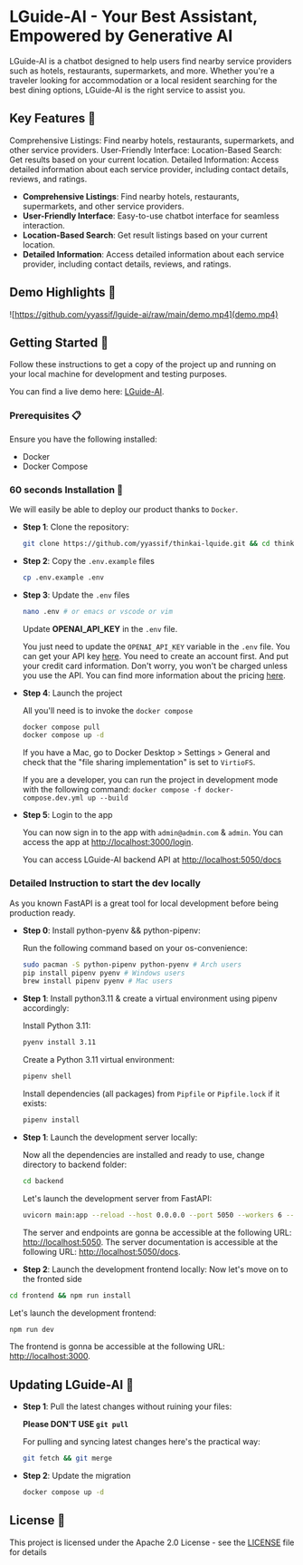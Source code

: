 # LGuide-AI - Your Best Assistant, Empowered by Generative AI

LGuide-AI is a chatbot designed to help users find nearby service providers such as hotels, restaurants, supermarkets, and more. Whether you're a traveler looking for accommodation or a local resident searching for the best dining options, LGuide-AI is the right service to assist you.

<!-- <div align="center">
  <img src="./logo.png" width="100%" alt="LGuide-AI-logo" style="padding-bottom: 20px"/>
</div> -->

## Key Features 🎯
Comprehensive Listings: Find nearby hotels, restaurants, supermarkets, and other service providers.
User-Friendly Interface: 
Location-Based Search: Get results based on your current location.
Detailed Information: Access detailed information about each service provider, including contact details, reviews, and ratings.

- **Comprehensive Listings**: Find nearby hotels, restaurants, supermarkets, and other service providers.
- **User-Friendly Interface**: Easy-to-use chatbot interface for seamless interaction.
- **Location-Based Search**: Get result listings based on your current location.
- **Detailed Information**: Access detailed information about each service provider, including contact details, reviews, and ratings.

## Demo Highlights 🎥

![https://github.com/yyassif/lguide-ai/raw/main/demo.mp4](demo.mp4)

## Getting Started 🚀

Follow these instructions to get a copy of the project up and running on your local machine for development and testing purposes.

You can find a live demo here: [LGuide-AI](https://lguideai.yyassif.dev).

### Prerequisites 📋

Ensure you have the following installed:

- Docker
- Docker Compose

### 60 seconds Installation 💽
  We will easily be able to deploy our product thanks to `Docker`.

- **Step 1**: Clone the repository:

  ```bash
  git clone https://github.com/yyassif/thinkai-lquide.git && cd thinkai-lquide
  ```

- **Step 2**: Copy the `.env.example` files

  ```bash
  cp .env.example .env
  ```

- **Step 3**: Update the `.env` files

  ```bash
  nano .env # or emacs or vscode or vim
  ```

  Update **OPENAI_API_KEY** in the `.env` file.

  You just need to update the `OPENAI_API_KEY` variable in the `.env` file. You can get your API key [here](https://platform.openai.com/api-keys). You need to create an account first. And put your credit card information. Don't worry, you won't be charged unless you use the API. You can find more information about the pricing [here](https://openai.com/pricing/).

- **Step 4**: Launch the project

  All you'll need is to invoke the `docker compose`

  ```bash
  docker compose pull
  docker compose up -d
  ```

  If you have a Mac, go to Docker Desktop > Settings > General and check that the "file sharing implementation" is set to `VirtioFS`.

  If you are a developer, you can run the project in development mode with the following command: `docker compose -f docker-compose.dev.yml up --build`

- **Step 5**: Login to the app

  You can now sign in to the app with `admin@admin.com` & `admin`. You can access the app at [http://localhost:3000/login](http://localhost:3000/login).

  You can access LGuide-AI backend API at [http://localhost:5050/docs](http://localhost:5050/docs)

### Detailed Instruction to start the dev locally

As you known FastAPI is a great tool for local development before being production ready.

- **Step 0**: Install python-pyenv && python-pipenv:

  Run the following command based on your os-convenience:

  ```bash
  sudo pacman -S python-pipenv python-pyenv # Arch users
  pip install pipenv pyenv # Windows users
  brew install pipenv pyenv # Mac users
  ```

- **Step 1**: Install python3.11 & create a virtual environment using pipenv accordingly:

  Install Python 3.11:

  ```bash
  pyenv install 3.11
  ```

  Create a Python 3.11 virtual environment:

  ```bash
  pipenv shell
  ```

  Install dependencies (all packages) from `Pipfile` or `Pipfile.lock` if it exists:

  ```bash
  pipenv install
  ```

- **Step 1**: Launch the development server locally:

  Now all the dependencies are installed and ready to use, change directory to backend folder:

  ```bash
  cd backend
  ```

  Let's launch the development server from FastAPI:

  ```bash
  uvicorn main:app --reload --host 0.0.0.0 --port 5050 --workers 6 --log-level info
  ```

  The server and endpoints are gonna be accessible at the following URL: [http://localhost:5050](http://localhost:5050).
  The server documentation is accessible at the following URL: [http://localhost:5050/docs](http://localhost:5050/docs).

 - **Step 2**: Launch the development frontend locally:
  Now let's move on to the fronted side

  ```bash
  cd frontend && npm run install
  ```

  Let's launch the development frontend:

  ```bash
  npm run dev
  ```

  The frontend is gonna be accessible at the following URL: [http://localhost:3000](http://localhost:3000).

## Updating LGuide-AI 🚀

- **Step 1**: Pull the latest changes without ruining your files:

  **Please DON'T USE `git pull`**

  For pulling and syncing latest changes here's the practical way:

  ```bash
  git fetch && git merge
  ```

- **Step 2**: Update the migration

  ```bash
  docker compose up -d
  ```

## License 📄

This project is licensed under the Apache 2.0 License - see the [LICENSE](LICENSE) file for details
